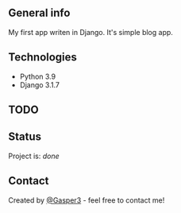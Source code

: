 ## General info
My first app writen in Django. It's simple blog app.

## Technologies
* Python 3.9
* Django 3.1.7

## TODO


## Status
Project is: _done_

## Contact
Created by [@Gasper3](https://github.com/Gasper3) - feel free to contact me!
